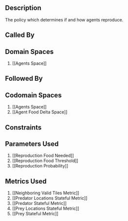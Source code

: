 ## Description

The policy which determines if and how agents reproduce.
## Called By
## Domain Spaces
1. [[Agents Space]]
## Followed By
## Codomain Spaces
1. [[Agents Space]]
2. [[Agent Food Delta Space]]
## Constraints
## Parameters Used
1. [[Reproduction Food Needed]]
2. [[Reproduction Food Threshold]]
3. [[Reproduction Probability]]
## Metrics Used
1. [[Neighboring Valid Tiles Metric]]
2. [[Predator Locations Stateful Metric]]
3. [[Predator Stateful Metric]]
4. [[Prey Locations Stateful Metric]]
5. [[Prey Stateful Metric]]
